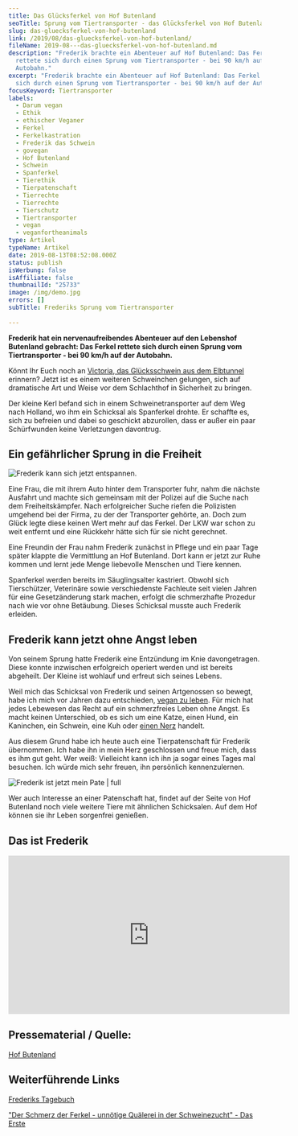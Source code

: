 ```yaml
---
title: Das Glücksferkel von Hof Butenland
seoTitle: Sprung vom Tiertransporter - das Glücksferkel von Hof Butenland
slug: das-gluecksferkel-von-hof-butenland
link: /2019/08/das-gluecksferkel-von-hof-butenland/
fileName: 2019-08---das-gluecksferkel-von-hof-butenland.md
description: "Frederik brachte ein Abenteuer auf Hof Butenland: Das Ferkel
  rettete sich durch einen Sprung vom Tiertransporter - bei 90 km/h auf der
  Autobahn."
excerpt: "Frederik brachte ein Abenteuer auf Hof Butenland: Das Ferkel rettete
  sich durch einen Sprung vom Tiertransporter - bei 90 km/h auf der Autobahn."
focusKeyword: Tiertransporter
labels:
  - Darum vegan
  - Ethik
  - ethischer Veganer
  - Ferkel
  - Ferkelkastration
  - Frederik das Schwein
  - govegan
  - Hof Butenland
  - Schwein
  - Spanferkel
  - Tierethik
  - Tierpatenschaft
  - Tierrechte
  - Tierrechte
  - Tierschutz
  - Tiertransporter
  - vegan
  - veganfortheanimals
type: Artikel
typeName: Artikel
date: 2019-08-13T08:52:08.000Z
status: publish
isWerbung: false
isAffiliate: false
thumbnailId: "25733"
image: /img/demo.jpg
errors: []
subTitle: Frederiks Sprung vom Tiertransporter
  
---
```


**Frederik hat ein nervenaufreibendes Abenteuer auf den Lebenshof Butenland
gebracht: Das Ferkel rettete sich durch einen Sprung vom Tiertransporter - bei
90 km/h auf der Autobahn.**

Könnt Ihr Euch noch an
[Victoria, das Glücksschwein aus dem Elbtunnel](/2017/11/das-gluecksschwein-aus-dem-elbtunnel/)
erinnern? Jetzt ist es einem weiteren Schweinchen gelungen, sich auf dramatische
Art und Weise vor dem Schlachthof in Sicherheit zu bringen.

Der kleine Kerl befand sich in einem Schweinetransporter auf dem Weg nach
Holland, wo ihm ein Schicksal als Spanferkel drohte. Er schaffte es, sich zu
befreien und dabei so geschickt abzurollen, dass er außer ein paar Schürfwunden
keine Verletzungen davontrug.

## Ein gefährlicher Sprung in die Freiheit

![Frederik kann sich jetzt entspannen.](http://cardamonchai.com/wp-content/uploads/2019/08/frederik-gaehnt-400x247.jpg)

Eine Frau, die mit ihrem Auto hinter dem Transporter fuhr, nahm die nächste
Ausfahrt und machte sich gemeinsam mit der Polizei auf die Suche nach dem
Freiheitskämpfer. Nach erfolgreicher Suche riefen die Polizisten umgehend bei
der Firma, zu der der Transporter gehörte, an. Doch zum Glück legte diese keinen
Wert mehr auf das Ferkel. Der LKW war schon zu weit entfernt und eine Rückkehr
hätte sich für sie nicht gerechnet.

Eine Freundin der Frau nahm Frederik zunächst in Pflege und ein paar Tage später
klappte die Vermittlung an Hof Butenland. Dort kann er jetzt zur Ruhe kommen und
lernt jede Menge liebevolle Menschen und Tiere kennen.

Spanferkel werden bereits im Säuglingsalter kastriert. Obwohl sich Tierschützer,
Veterinäre sowie verschiedenste Fachleute seit vielen Jahren für eine
Gesetzänderung stark machen, erfolgt die schmerzhafte Prozedur nach wie vor ohne
Betäubung. Dieses Schicksal musste auch Frederik erleiden.

## Frederik kann jetzt ohne Angst leben

Von seinem Sprung hatte Frederik eine Entzündung im Knie davongetragen. Diese
konnte inzwischen erfolgreich operiert werden und ist bereits abgeheilt. Der
Kleine ist wohlauf und erfreut sich seines Lebens.

Weil mich das Schicksal von Frederik und seinen Artgenossen so bewegt, habe ich
mich vor Jahren dazu entschieden, [vegan zu leben](/category/vegan-2/go-vegan/).
Für mich hat jedes Lebewesen das Recht auf ein schmerzfreies Leben ohne Angst.
Es macht keinen Unterschied, ob es sich um eine Katze, einen Hund, ein
Kaninchen, ein Schwein, eine Kuh oder [einen Nerz](/2014/11/fakepelz-echtpelz/)
handelt.

Aus diesem Grund habe ich heute auch eine Tierpatenschaft für Frederik
übernommen. Ich habe ihn in mein Herz geschlossen und freue mich, dass es ihm
gut geht. Wer weiß: Vielleicht kann ich ihn ja sogar eines Tages mal besuchen.
Ich würde mich sehr freuen, ihn persönlich kennenzulernen.

![Frederik ist jetzt mein Pate | full](http://cardamonchai.com/wp-content/uploads/2019/08/Bildschirmfoto-2019-08-13-um-10.20.30.png)

Wer auch Interesse an einer Patenschaft hat, findet auf der Seite von Hof
Butenland noch viele weitere Tiere mit ähnlichen Schicksalen. Auf dem Hof können
sie ihr Leben sorgenfrei genießen.

## Das ist Frederik

<iframe src="https://www.youtube.com/embed/XkUW7GTBeK4" width="560" height="315" frameborder="0" allowfullscreen="allowfullscreen"></iframe>

## Pressematerial / Quelle:

[Hof Butenland](https://www.stiftung-fuer-tierschutz.de/)

## Weiterführende Links

[Frederiks Tagebuch](https://www.stiftung-fuer-tierschutz.de/?s=frederik)

["Der Schmerz der Ferkel - unnötige Quälerei in der Schweinezucht" - Das Erste](https://datenschutz-generator.de/eugh-urteil-like-button-cookie-opt-in-abmahnbarkeit/)

  
